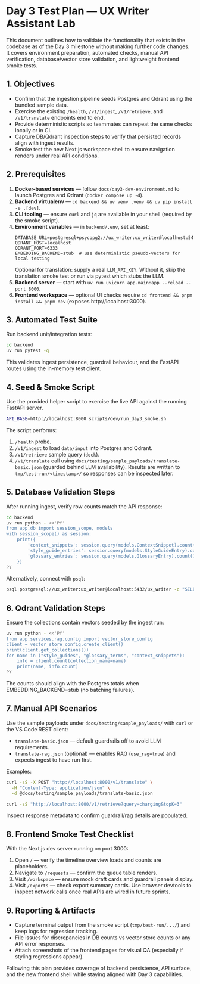 # Day 3 Test Plan — UX Writer Assistant Lab

This document outlines how to validate the functionality that exists in the codebase as of the Day 3 milestone without making further code changes. It covers environment preparation, automated checks, manual API verification, database/vector store validation, and lightweight frontend smoke tests.

## 1. Objectives
- Confirm that the ingestion pipeline seeds Postgres and Qdrant using the bundled sample data.
- Exercise the existing `/health`, `/v1/ingest`, `/v1/retrieve`, and `/v1/translate` endpoints end to end.
- Provide deterministic scripts so teammates can repeat the same checks locally or in CI.
- Capture DB/Qdrant inspection steps to verify that persisted records align with ingest results.
- Smoke test the new Next.js workspace shell to ensure navigation renders under real API conditions.

## 2. Prerequisites
1. **Docker-based services** — follow `docs/day3-dev-environment.md` to launch Postgres and Qdrant (`docker compose up -d`).
2. **Backend virtualenv** — `cd backend && uv venv .venv && uv pip install -e .[dev]`.
3. **CLI tooling** — ensure `curl` and `jq` are available in your shell (required by the smoke script).
4. **Environment variables** — in `backend/.env`, set at least:
   ```env
   DATABASE_URL=postgresql+psycopg2://ux_writer:ux_writer@localhost:5432/ux_writer
   QDRANT_HOST=localhost
   QDRANT_PORT=6333
   EMBEDDING_BACKEND=stub  # use deterministic pseudo-vectors for local testing
   ```
   Optional for translation: supply a real `LLM_API_KEY`. Without it, skip the translation smoke test or run via pytest which stubs the LLM.
5. **Backend server** — start with `uv run uvicorn app.main:app --reload --port 8000`.
6. **Frontend workspace** — optional UI checks require `cd frontend && pnpm install && pnpm dev` (exposes http://localhost:3000).

## 3. Automated Test Suite
Run backend unit/integration tests:
```bash
cd backend
uv run pytest -q
```
This validates ingest persistence, guardrail behaviour, and the FastAPI routes using the in-memory test client.

## 4. Seed & Smoke Script
Use the provided helper script to exercise the live API against the running FastAPI server.
```bash
API_BASE=http://localhost:8000 scripts/dev/run_day3_smoke.sh
```
The script performs:
1. `/health` probe.
2. `/v1/ingest` to load `data/input` into Postgres and Qdrant.
3. `/v1/retrieve` sample query (`dock`).
4. `/v1/translate` call using `docs/testing/sample_payloads/translate-basic.json` (guarded behind LLM availability).
Results are written to `tmp/test-run/<timestamp>/` so responses can be inspected later.

## 5. Database Validation Steps
After running ingest, verify row counts match the API response:
```bash
cd backend
uv run python - <<'PY'
from app.db import session_scope, models
with session_scope() as session:
    print({
        'context_snippets': session.query(models.ContextSnippet).count(),
        'style_guide_entries': session.query(models.StyleGuideEntry).count(),
        'glossary_entries': session.query(models.GlossaryEntry).count(),
    })
PY
```
Alternatively, connect with `psql`:
```bash
psql postgresql://ux_writer:ux_writer@localhost:5432/ux_writer -c "SELECT COUNT(*) FROM style_guide_entries;"
```

## 6. Qdrant Validation Steps
Ensure the collections contain vectors seeded by the ingest run:
```bash
uv run python - <<'PY'
from app.services.rag.config import vector_store_config
client = vector_store_config.create_client()
print(client.get_collections())
for name in ("style_guides", "glossary_terms", "context_snippets"):
    info = client.count(collection_name=name)
    print(name, info.count)
PY
```
The counts should align with the Postgres totals when EMBEDDING_BACKEND=stub (no batching failures).

## 7. Manual API Scenarios
Use the sample payloads under `docs/testing/sample_payloads/` with `curl` or the VS Code REST client:
- `translate-basic.json` — default guardrails off to avoid LLM requirements.
- `translate-rag.json` (optional) — enables RAG (`use_rag=true`) and expects ingest to have run first.

Examples:
```bash
curl -sS -X POST "http://localhost:8000/v1/translate" \
  -H "Content-Type: application/json" \
  -d @docs/testing/sample_payloads/translate-basic.json
```

```bash
curl -sS "http://localhost:8000/v1/retrieve?query=charging&topK=3"
```
Inspect response metadata to confirm guardrail/rag details are populated.

## 8. Frontend Smoke Test Checklist
With the Next.js dev server running on port 3000:
1. Open `/` — verify the timeline overview loads and counts are placeholders.
2. Navigate to `/requests` — confirm the queue table renders.
3. Visit `/workspace` — ensure mock draft cards and guardrail panels display.
4. Visit `/exports` — check export summary cards.
Use browser devtools to inspect network calls once real APIs are wired in future sprints.

## 9. Reporting & Artifacts
- Capture terminal output from the smoke script (`tmp/test-run/.../`) and keep logs for regression tracking.
- File issues for discrepancies in DB counts vs vector store counts or any API error responses.
- Attach screenshots of the frontend pages for visual QA (especially if styling regressions appear).

Following this plan provides coverage of backend persistence, API surface, and the new frontend shell while staying aligned with Day 3 capabilities.
